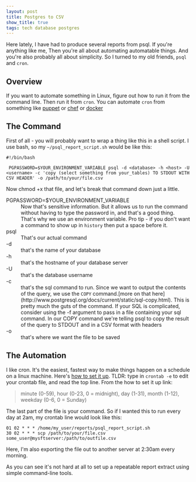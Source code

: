 ```yaml
---
layout: post
title: Postgres to CSV
show_title: true
tags: tech database postgres
---
```

Here lately, I have had to produce several reports from psql. If you're anything
like me, Then you're all about automating automatable things. And you're also
probably all about simplicity. So I turned to my old friends, `psql` and `cron`.

## Overview
If you want to automate something in Linux, figure out how to run it from the
command line. Then run it from `cron`. You can automate `cron` from something like
[puppet](http://puppetlabs.com) or
[chef](http://www.getchef.com/chef/) or
[docker](http://www.docker.com)

## The Command
First of all - you will probably want to wrap a thing like this in a shell
script. I use bash, so my `~/psql_report_script.sh` would be like this: 

    #!/bin/bash

     PGPASSWORD=$YOUR_ENVIRONMENT_VARIABLE psql -d <database> -h <host> -U <username> -c 'copy (select something from your_tables) TO STDOUT WITH CSV HEADER' -o /path/to/your/file.csv

Now chmod +x that file, and let's break that command down just a little.

<dl>
<dt>PGPASSWORD=$YOUR_ENVIRONMENT_VARIABLE</dt>
<dd>Now that's sensitive information. But it allows us to run the command without
having to type the password in, and that's a good thing. That's why we use an
environment variable. Pro tip - if you don't want a command to show up in <code>history</code> then put a space before it.</dd>

<dt>psql</dt>
<dd>That's our actual command</dd>

<dt>-d</dt>
<dd>that's the name of your database</dd>

<dt>-h</dt>
<dd>that's the hostname of your database server</dd>

<dt>-U</dt>
<dd>that's the database username</dd>

<dt>-c</dt>
<dd>that's the sql command to run. Since we want to output the contents of the
query, we use the <code>COPY</code> command.[more on that here](http://www.postgresql.org/docs/current/static/sql-copy.html). This is pretty much the guts of the 
command. If your SQL is complicated, consider using the -f argument to pass in
a file containing your sql command. In our COPY command we're telling psql to
copy the result of the query to STDOUT and in a CSV format with headers</dd>

<dt>-o</dt>
<dd>that's where we want the file to be saved</dd>
</dl>

## The Automation

I like cron. It's the easiest, fastest way to make things happen on a schedule
on a linux machine. Here's [how to set it up](https://help.ubuntu.com/community/CronHowto). TLDR: type in `crontab -e` to edit your crontab file, and read the top
line. From the how to set it up link:

> minute (0-59), hour (0-23, 0 = midnight), day (1-31), month (1-12), weekday (0-6, 0 = Sunday)

The last part of the file is your command. So if I wanted this to run every day
at 2am, my crontab line would look like this:

    01 02 * * * /home/my_user/reports/psql_report_script.sh
    30 02 * * * scp /path/to/your/file.csv some_user@mysftserver:/path/to/outfile.csv

Here, I'm also exporting the file out to another server at 2:30am every morning.

As you can see it's not hard at all to set up a repeatable report extract using
simple command-line tools. 
